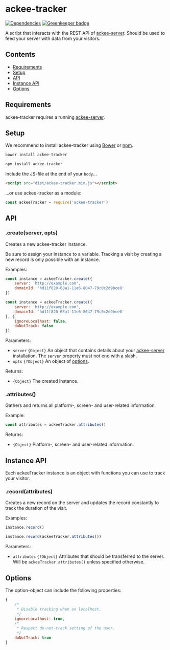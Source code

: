 # ackee-tracker

[![Dependencies](https://david-dm.org/electerious/ackee-tracker.svg)](https://david-dm.org/electerious/ackee-tracker#info=dependencies) [![Greenkeeper badge](https://badges.greenkeeper.io/electerious/ackee-tracker.svg)](https://greenkeeper.io/)

A script that interacts with the REST API of [ackee-server](https://github.com/electerious/ackee-server). Should be used to feed your server with data from your visitors.

## Contents

- [Requirements](#requirements)
- [Setup](#setup)
- [API](#api)
- [Instance API](#instance-api)
- [Options](#options)

## Requirements

ackee-tracker requires a running [ackee-server](https://github.com/electerious/ackee-server).

## Setup

We recommend to install ackee-tracker using [Bower](https://bower.io) or [npm](https://npmjs.com).

```sh
bower install ackee-tracker
```

```sh
npm install ackee-tracker
```

Include the JS-file at the end of your `body`…

```html
<script src="dist/ackee-tracker.min.js"></script>
```

…or use ackee-tracker as a module:

```js
const ackeeTracker = require('ackee-tracker')
```

## API

### .create(server, opts)

Creates a new ackee-tracker instance.

Be sure to assign your instance to a variable. Tracking a visit by creating a new record is only possible with an instance.

Examples:

```js
const instance = ackeeTracker.create({
	server: 'http://example.com',
	domainId: 'hd11f820-68a1-11e6-8047-79c0c2d9bce0'
})
```

```js
const instance = ackeeTracker.create({
	server: 'http://example.com',
	domainId: 'hd11f820-68a1-11e6-8047-79c0c2d9bce0'
}, {
	ignoreLocalhost: false,
	doNotTrack: false
})
```

Parameters:

- `server` `{Object}` An object that contains details about your [ackee-server](https://github.com/electerious/ackee-server) installation. The `server` property must not end with a slash.
- `opts` `{?Object}` An object of [options](#options).

Returns:

- `{Object}` The created instance.

### .attributes()

Gathers and returns all platform-, screen- and user-related information.

Example:

```js
const attributes = ackeeTracker.attributes()
```

Returns:

- `{Object}` Platform-, screen- and user-related information.

## Instance API

Each ackeeTracker instance is an object with functions you can use to track your visitor.

### .record(attributes)

Creates a new record on the server and updates the record constantly to track the duration of the visit.

Examples:

```js
instance.record()
```

```js
instance.record(ackeeTracker.attributes())
```

Parameters:

- `attributes` `{?Object}` Attributes that should be transferred to the server. Will be `ackeeTracker.attributes()` unless specified otherwise.

## Options

The option-object can include the following properties:

```js
{
	/*
	 * Disable tracking when on localhost.
	 */
	ignoreLocalhost: true,
	/*
	 * Respect do-not-track setting of the user.
	 */
	doNotTrack: true
}
```